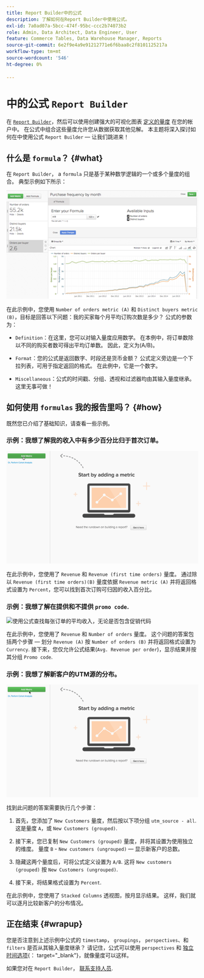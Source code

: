 ```yaml
---
title: Report Builder中的公式
description: 了解如何在Report Builder中使用公式。
exl-id: 7a0ad07a-5bcc-474f-95bc-ccc2b74073b2
role: Admin, Data Architect, Data Engineer, User
feature: Commerce Tables, Data Warehouse Manager, Reports
source-git-commit: 6e2f9e4a9e91212771e6f6baa8c2f8101125217a
workflow-type: tm+mt
source-wordcount: '546'
ht-degree: 0%

---
```


# 中的公式 `Report Builder`

在 [`Report Builder`](../../tutorials/using-visual-report-builder.md)，然后可以使用创建强大的可视化图表 [定义的量度](../../data-user/reports/ess-manage-data-metrics.md) 在您的帐户中。 在公式中组合这些量度允许您从数据获取其他见解。 本主题将深入探讨如何在中使用公式 `Report Builder`  — 让我们跳进来！

## 什么是 `formula`？ {#what}

在 `Report Builder`， a `formula` 只是基于某种数学逻辑的一个或多个量度的组合。 典型示例如下所示：

![](../../assets/formula-example.png)

在此示例中，您使用 `Number of orders metric (A)` 和 `Distinct buyers metric (B)`，目标是回答以下问题：我的买家每个月平均订购次数是多少？ 公式的参数为：

* `Definition`：在这里，您可以对输入量度应用数学。 在本例中，将订单数除以不同的购买者数可得出平均订单数。 因此，定义为(A/B)。

* `Format`：您的公式是返回数字、时段还是货币金额？ 公式定义旁边是一个下拉列表，可用于指定返回的格式。 在此例中，它是一个数字。

* `Miscellaneous`：公式的时间戳、分组、透视和过滤器均由其输入量度继承。 这里无事可做！

## 如何使用 `formulas` 我的报告里吗？ {#how}

既然您已介绍了基础知识，请查看一些示例。

### 示例：我想了解我的收入中有多少百分比归于首次订单。

![使用公式来查找首次订单的收入百分比](../../assets/first_time_orders.gif)

在此示例中，您使用了 `Revenue` 和 `Revenue (first time orders)` 量度。 通过除以 `Revenue (first time orders)(B)` 量度依据 `Revenue metric (A)` 并将返回格式设置为 `Percent`，您可以找到首次订购可归因的收入百分比。

### 示例：我想了解在提供和不提供 `promo code`.

![使用公式查找每张订单的平均收入，无论是否包含促销代码](../../assets/promo_code.gif)

在此示例中，您使用了 `Revenue` 和 `Number of orders` 量度。 这个问题的答案包括两个步骤 — 划分 `Revenue (A)` 按 `Number of orders (B)` 并将返回格式设置为 `Currency`. 接下来，您仅允许公式结果(`Avg. Revenue per order`)，显示结果并按其分组 `Promo code`.

### 示例：我想了解新客户的UTM源的分布。

![使用公式查找新客户的UTM来源的分配](../../assets/distro.gif)

找到此问题的答案需要执行几个步骤：

1. 首先，您添加了 `New Customers` 量度，然后按以下项分组 `utm_source - all`. 这是量度 `A`，或 `New Customers (grouped)`.

1. 接下来，您已复制 `New Customers (grouped)` 量度，并将其设置为使用独立的维度。 量度 `B` - `New customers (ungrouped)`  — 显示新客户的总数。

1. 隐藏这两个量度后，可将公式定义设置为 `A/B`. 这将 `New customers (grouped)` 按 `New Customers (ungrouped)`.

1. 接下来，将结果格式设置为 `Percent`.

在此示例中，您使用了 `Stacked Columns` 透视图，按月显示结果。 这样，我们就可以逐月比较新客户的分布情况。

## 正在结束 {#wrapup}

您是否注意到上述示例中公式的 `timestamp`， `groupings`， `perspectives`、和 `filters` 是否从其输入量度继承？ 请记住，公式可以使用 `perspectives` 和 [独立时间选项](../../tutorials/time-options-visual-rpt-bldr.md){： target=&quot;_blank&quot;}，就像量度可以这样。

如果您对在 `Report Builder`， [联系支持人员](https://experienceleague.adobe.com/docs/commerce-knowledge-base/kb/troubleshooting/miscellaneous/mbi-service-policies.html).
